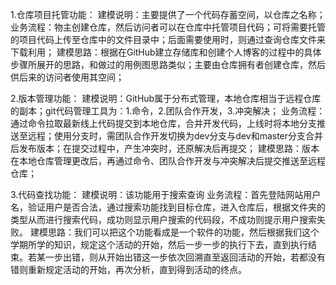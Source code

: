 1.仓库项目托管功能：
建模说明：主要提供了一个代码存蓄空间，以仓库之名称；
业务流程：物主创建仓库，然后访问者可以在仓库中托管项目代码；可将需要托管的项目代码上传至仓库中的文件目录中；后面需要使用时，则通过查询仓库文件来下载利用；
建模思路：根据在GitHub建立存储库和创建个人博客的过程中的具体步骤所展开的思路，和做过的用例图思路类似；主要由仓库拥有者创建仓库，然后供后来的访问者使用其空间；

2.版本管理功能：
建模说明：GitHub属于分布式管理，本地仓库相当于远程仓库的副本；git代码管理工具为：1.命令，2.团队合作开发，3.冲突解决；
业务流程：通过命令拉取最新线上代码提交到本地仓库，合并开发代码，上线时将本地分支推送至远程；使用分支时，需团队合作开发切换为dev分支与dev和master分支合并后发布版本；在提交过程中，产生冲突时，还原解决后再提交；
建模思路：版本在本地仓库管理更改后，再通过命令、团队合作开发与冲突解决后提交推送至远程仓库；

3.代码查找功能：
建模说明：该功能用于搜索查询
业务流程：首先登陆网站用户名，验证用户是否合法，通过搜索功能找到目标仓库，进入仓库后，根据文件夹的类型从而进行搜索代码，成功则显示用户搜索的代码段，不成功则提示用户搜索失败。
建模思路：我们可以把这个功能看成是一个软件的功能，然后根据我们这个学期所学的知识，规定这个活动的开始，然后一步一步的执行下去，直到执行结束。若某一步出错，则从开始出错这一步依次回溯直至返回活动的开始，若都没有错则重新规定活动的开始，再次分析，直到得到活动的终点。
